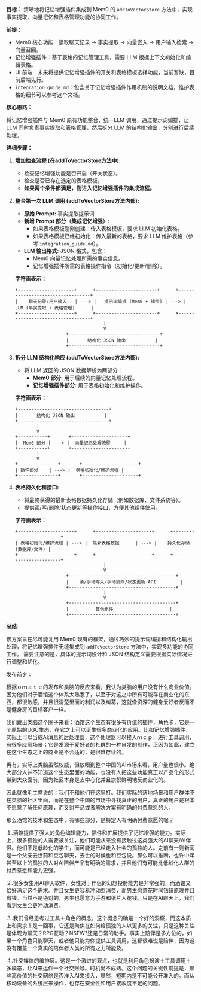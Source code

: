 **目标：** 清晰地将记忆增强插件集成到 Mem0 的 `addToVectorStore` 方法中，实现事实提取、向量记忆和表格管理功能的协同工作。

**前提：**

*   Mem0 核心功能：读取聊天记录 -> 事实提取 -> 向量嵌入 -> 用户输入检索 -> 向量召回。
*   记忆增强插件：基于表格的记忆管理工具，需要 LLM 根据上下文初始化和编辑表格。
*   UI 前端：未来将提供记忆增强插件的开关和表格模板选择功能，当前暂缺，目前后端先行。
*   `integration_guide.md`：包含关于记忆增强插件作用机制的说明文档，维护表格的细节可以参考这个文档。

**核心思路：**

将记忆增强插件与 Mem0 原有功能整合，统一LLM 调用，通过提示词编排，让 LLM 同时负责事实提取和表格管理，然后拆分 LLM 的结构化输出，分别进行后续处理。

**详细步骤：**

1.  **增加检查流程 (在addToVectorStore方法中):**

    *   检查记忆增强功能是否开启（开关状态）。
    *   检查是否已存在选定的表格模板。
    *   **如果两个条件都满足，则进入记忆增强插件的集成流程。**

2.  **整合第一次 LLM 调用 (addToVectorStore方法内部):**

    *   **原始 Prompt:** 事实提取提示词
    *   **新增 Prompt 部分（集成记忆增强）:**
        *   如果表格模板刚刚创建：传入表格模板，要求 LLM 初始化表格。
        *   如果表格模板已经初始化：传入最新的表格，要求 LLM 维护表格（参考 `integration_guide.md`）。
    *   **LLM 输出格式:** JSON 格式，包含：
        *   Mem0 向量记忆处理所需的事实信息。
        *   记忆增强插件所需的表格操作指令（初始化/更新/删除）。

    **字符画表示：**

    ```
    +---------------------+      +-----------------------+      +----------------------------------+
    |    聊天记录/用户输入   | ---> |   提示词编排 (Mem0 + 插件) | ---> |      LLM (事实提取 + 表格管理)      |
    +---------------------+      +-----------------------+      +----------------------------------+
                                     |
                                     V
                       +----------------------------------+
                       |       结构化 JSON 输出           |
                       +----------------------------------+
    ```

3.  **拆分 LLM 结构化响应 (addToVectorStore方法内部):**

    *   将 LLM 返回的 JSON 数据解析为两部分：
        *   **Mem0 部分:** 用于后续的向量记忆处理流程。
        *   **记忆增强插件部分:** 用于表格初始化和维护操作。

    **字符画表示：**

    ```
    +----------------------------------+
    |       结构化 JSON 输出           |
    +----------------------------------+
            |
            V
    +-----------+       +---------------------+
    |  Mem0 部分 | ---> |  向量记忆处理流程     |
    +-----------+       +---------------------+
            |
            V
    +---------------+       +---------------------+
    | 插件部分    | ---> |  表格初始化/维护流程 |
    +---------------+       +---------------------+
    ```

4.  **表格持久化和接口:**

    *   将最终获得的最新表格数据持久化存储（例如数据库、文件系统等）。
    *   提供读/写/删除/状态更新等操作接口，方便其他组件使用。

    **字符画表示：**

    ```
    +---------------------+      +---------------------+      +-------------------------+
    | 表格初始化/维护流程 | ---> |  最新表格数据      | ---> |    持久化存储 (数据库/文件) |
    +---------------------+      +---------------------+      +-------------------------+
                                     |
                                     V
                       +----------------------------------------+
                       |    读/手动写入/手动删除/状态更新 API         |
                       +----------------------------------------+
                                     |
                                     V
                       +----------------------------------------+
                       |          其他组件                     |
                       +----------------------------------------+
    ```


**总结:**

该方案旨在尽可能复用 Mem0 现有的框架，通过巧妙的提示词编排和结构化输出处理，将记忆增强插件无缝集成到 `addToVectorStore` 方法中，实现多功能的协同工作。  需要注意的是，具体的提示词设计和 JSON 结构定义需要根据实际情况进行调整和优化。















发布前夕：


根据ｏｍａｔｅ的发布和类脑的反应来看，我认为类脑的用户没有什么商业价值。因为他们对于酒馆这个体系太熟悉了，以至于对这之中所有可能存在商业化的东西，都很敏感，并且很清楚里面的利润以及纠葛，这就像资深的健身爱好者反而不是健身房的目标客户一样。

我们跳出类脑这个圈子来看：酒馆这个生态有很多有价值的插件，角色卡，它是一个原始的UGC生态，在它之上可以诞生很多商业化的应用。比如记忆增强插件，实际上可以当成AI消息的后处理器，这个处理器可以接入ｍｃｐ，进行工具调用，有很多应用场景；它是发源于爱好者的社群的一种自发的创作，正因为如此，建立在这个生态之上的商业是不合适的，是很难存续的。

再有，实际上类脑虽然权威，但放眼到整个中国的AI市场来看，用户量也很小。绝大部分人并不知道这个生态里面的功能，也没有人把这些功能真正以产品化的形式带到大众面前，因为社区本身是去中心化并且旗帜鲜明地反商业化的。

因此就像毛主席说的：我们不和他们在这里打。我们实际的落地场景和用户群体不在类脑的社区里面，而是在整个中国的市场中寻找真正的用户，真正的用户是根本不愿意了解任何原理，而又对产品或者解决方案有明确的付费意愿的人。

那么酒馆的技术和生态中，有哪些部分，是特定人有明确付费意愿的呢？

１.酒馆提供了强大的角色编辑能力，插件和扩展提供了记忆增强的能力。实际上，很多孤独的人需要被关注，他们可能从来没有接触过这类强大的AI聊天/AI伴侣。他们不是低龄化的学生，而可能是已经走入社会的孤独的人。之前有一则新闻是一个父亲去世前和豆包聊天，去世的时候也和豆包说。那么可以推断，也许中年甚至以上的孤独的人对AI陪伴产品有明确的需求，并且他们有可能比低龄化人群的付费意愿和能力更强。


２.很多女生用AI聊天软件，女性对于伴侣的幻想投射能力是非常强的，而酒馆又恰好满足这个需求。并且女生更容易冲动型消费，而男生愿意花时间钻研原理并且省钱。当然不是绝对的，男生也愿意为手游和纸片人花钱。只是在AI聊天上，我们看到女生会更冲动消费。

３.我们曾经思考过工具＋角色的概念，这个概念的确是一个好的洞察，而这本质上和需求１是一回事，它还是聚焦在如何给孤独的人以更多的关注，只是这种关注是体现为聊天？RPG互动？NSFW?还是日常的助手。事实上陪伴是多方位的，如果一个角色只能聊天，或者他只能为你提供工具调用，这都很难说是陪伴，因为这没有覆盖一个真实的陪伴者人类的所有之力所能及。

４.社交媒体的编排层。这是一个激进的观点，也就是利用角色扮演＋工具调用＋多模态，让AI来运作一个社交账号。时机尚不成熟。这个问题的关键性前提是，那些高价值的社交网络是否准入AI来接入，显然，短期内是不可能公开准入的。而从移动设备的系统层来操作，也存在安全性和用户接收度不足的问题。